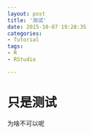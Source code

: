 ```yaml
---
layout: post
title: '测试'
date: 2015-10-07 19:28:35
categories: 
- Tutorial 
tags:
- R
- RStudio

---
```


# 只是测试

为啥不可以呢